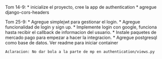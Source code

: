
Tom 14-9: 
    * inicialize el proyecto, cree la app de authentication 
    * agregue django-cors-headers

Tom 25-9:
    * Agregue simplejwt para gestionar el login.
    * Agregue funcionalidad de login y sign up.
    * Implemente login con google, funciona hasta recibir el callback de informacion del usuario.
    * Instale paquetes de mercado pago para empezar a hacer la integracion.
    * Agregue postgresql como base de datos. Ver readme para iniciar container
    
    Aclaracion: No dar bola a la parte de mp en authentication/views.py

